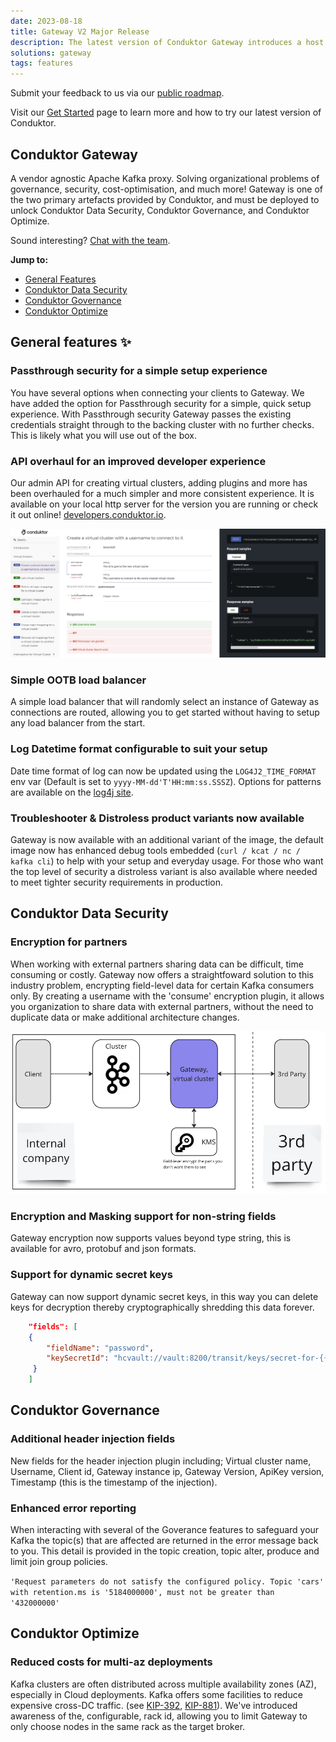 ```yaml
---
date: 2023-08-18
title: Gateway V2 Major Release
description: The latest version of Conduktor Gateway introduces a host of new featuress & fixes improvements from V1. Including an overhauled API experience, additional encryption features and onboarding enhancements!
solutions: gateway
tags: features
---
```


Submit your feedback to us via our [public roadmap](https://product.conduktor.help/).

Visit our [Get Started](https://docs.conduktor.io/gateway/) page to learn more and how to try our latest version of Conduktor.

## Conduktor Gateway

A vendor agnostic Apache Kafka proxy. Solving organizational problems of governance, security, cost-optimisation, and much more! Gateway is one of the two primary artefacts provided by Conduktor, and must be deployed to unlock Conduktor Data Security, Conduktor Governance, and Conduktor Optimize.

Sound interesting? [Chat with the team](https://www.conduktor.io/contact/sales/).

**Jump to:**

- [General Features](#general-features-✨)
- [Conduktor Data Security](#conduktor-data-security)
- [Conduktor Governance](#conduktor-governance)
- [Conduktor Optimize](#conduktor-optimize)

## General features ✨

### Passthrough security for a simple setup experience

You have several options when connecting your clients to Gateway. We have added the option for Passthrough security for a simple, quick setup experience. With Passthrough security Gateway passes the existing credentials straight through to the backing cluster with no further checks. This is likely what you will use out of the box.

### API overhaul for an improved developer experience

Our admin API for creating virtual clusters, adding plugins and more has been overhauled for a much simpler and more consistent experience. It is available on your local http server for the version you are running or check it out online! [developers.conduktor.io](https://developers.conduktor.io/).

![api-doc-online](/images/changelog/gateway/v2.0.0/api-doc-online.png)

### Simple OOTB load balancer

A simple load balancer that will randomly select an instance of Gateway as connections are routed, allowing you to get started without having to setup any load balancer from the start.

### Log Datetime format configurable to suit your setup

Date time format of log can now be updated using the `LOG4J2_TIME_FORMAT` env var (Default is set to `yyyy-MM-dd'T'HH:mm:ss.SSSZ`). Options for patterns are available on the [log4j site](https://logging.apache.org/log4j/2.x/manual/layouts.html#PatternDate).

### Troubleshooter & Distroless product variants now available

Gateway is now available with an additional variant of the image, the default image now has enhanced debug tools embedded (`curl / kcat / nc / kafka cli`) to help with your setup and everyday usage. For those who want the top level of security a distroless variant is also available where needed to meet tighter security requirements in production.

## Conduktor Data Security

### Encryption for partners

When working with external partners sharing data can be difficult, time consuming or costly. Gateway now offers a straightfoward solution to this industry problem, encrypting field-level data for certain Kafka consumers only. By creating a username with the 'consume' encryption plugin, it allows you organization to share data with external partners, without the need to duplicate data or make additional architecture changes.

![3rd-party-encryption-miro.png](/images/changelog/gateway/v2.0.0/3rd-party-encryption-miro.png)

### Encryption and Masking support for non-string fields

Gateway encryption now supports values beyond type string, this is available for avro, protobuf and json formats.

### Support for dynamic secret keys

Gateway can now support dynamic secret keys, in this way you can delete keys for decryption thereby cryptographically shredding this data forever.

```json
    "fields": [
    {
        "fieldName": "password",
        "keySecretId": "hcvault://vault:8200/transit/keys/secret-for-{{record.value.name}}"
     }
    ]
```

## Conduktor Governance

### Additional header injection fields

New fields for the header injection plugin including; Virtual cluster name, Username, Client id, Gateway instance ip, Gateway Version, ApiKey version, Timestamp (this is the timestamp of the injection).

### Enhanced error reporting

When interacting with several of the Goverance features to safeguard your Kafka the topic(s) that are affected are returned in the error message back to you. This detail is provided in the topic creation, topic alter, produce and limit join group policies.

`'Request parameters do not satisfy the configured policy. Topic 'cars' with retention.ms is '5184000000', must not be greater than '432000000'`

## Conduktor Optimize

### Reduced costs for multi-az deployments

Kafka clusters are often distributed across multiple availability zones (AZ), especially in Cloud deployments. Kafka offers some facilities to reduce expensive cross-DC traffic. (see [KIP-392](https://cwiki.apache.org/confluence/display/KAFKA/KIP-392%3A+Allow+consumers+to+fetch+from+closest+replica), [KIP-881](https://cwiki.apache.org/confluence/display/KAFKA/KIP-881%3A+Rack-aware+Partition+Assignment+for+Kafka+Consumers)). We've introduced awareness of the, configurable, rack id, allowing you to limit Gateway to only choose nodes in the same rack as the target broker.
